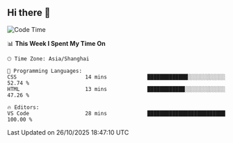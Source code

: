 ## Hi there 👋

<!--START_SECTION:waka-->
![Code Time](http://img.shields.io/badge/Code%20Time-25%20hrs%2041%20mins-blue)

📊 **This Week I Spent My Time On** 

```text
🕑︎ Time Zone: Asia/Shanghai

💬 Programming Languages: 
CSS                      14 mins             █████████████░░░░░░░░░░░░   52.74 % 
HTML                     13 mins             ████████████░░░░░░░░░░░░░   47.26 % 

🔥 Editors: 
VS Code                  28 mins             █████████████████████████   100.00 % 
```


 Last Updated on 26/10/2025 18:47:10 UTC
<!--END_SECTION:waka-->
